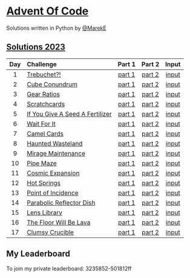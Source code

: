 # [Advent Of Code](https://adventofcode.com/)

Solutions written in Python by [@MarekE](https://github.com/marek-e)

## [Solutions 2023](2023/)

| Day | Challenge                                                              |             Part 1              |             Part 2              |                        Input                        |
| :-: | :--------------------------------------------------------------------- | :-----------------------------: | :-----------------------------: | :-------------------------------------------------: |
|  1  | [Trebuchet?!](https://adventofcode.com/2023/day/1)                     | [part 1](./2023/Day01/part1.py) | [part 2](./2023/Day01/part2.py) | [input](https://adventofcode.com/2023/day/1/input)  |
|  2  | [Cube Conundrum](https://adventofcode.com/2023/day/2)                  | [part 1](./2023/Day02/part1.py) | [part 2](./2023/Day02/part2.py) | [input](https://adventofcode.com/2023/day/2/input)  |
|  3  | [Gear Ratios](https://adventofcode.com/2023/day/3)                     | [part 1](./2023/Day03/part1.py) | [part 2](./2023/Day03/part2.py) | [input](https://adventofcode.com/2023/day/3/input)  |
|  4  | [Scratchcards](https://adventofcode.com/2023/day/4)                    | [part 1](./2023/Day04/part1.py) | [part 2](./2023/Day04/part2.py) | [input](https://adventofcode.com/2023/day/4/input)  |
|  5  | [If You Give A Seed A Fertilizer](https://adventofcode.com/2023/day/5) | [part 1](./2023/Day05/part1.py) | [part 2](./2023/Day05/part2.py) | [input](https://adventofcode.com/2023/day/5/input)  |
|  6  | [Wait For It](https://adventofcode.com/2023/day/6)                     | [part 1](./2023/Day06/part1.py) | [part 2](./2023/Day06/part2.py) | [input](https://adventofcode.com/2023/day/6/input)  |
|  7  | [Camel Cards](https://adventofcode.com/2023/day/7)                     | [part 1](./2023/Day07/part1.py) | [part 2](./2023/Day07/part2.py) | [input](https://adventofcode.com/2023/day/7/input)  |
|  8  | [Haunted Wasteland](https://adventofcode.com/2023/day/8)               | [part 1](./2023/Day08/part1.py) | [part 2](./2023/Day08/part2.py) | [input](https://adventofcode.com/2023/day/8/input)  |
|  9  | [Mirage Maintenance](https://adventofcode.com/2023/day/9)              | [part 1](./2023/Day09/part1.py) | [part 2](./2023/Day09/part2.py) | [input](https://adventofcode.com/2023/day/9/input)  |
| 10  | [Pipe Maze](https://adventofcode.com/2023/day/10)                      | [part 1](./2023/Day10/part1.py) | [part 2](./2023/Day10/part2.py) | [input](https://adventofcode.com/2023/day/10/input) |
| 11  | [Cosmic Expansion](https://adventofcode.com/2023/day/11)               | [part 1](./2023/Day11/part1.py) | [part 2](./2023/Day11/part2.py) | [input](https://adventofcode.com/2023/day/11/input) |
| 12  | [Hot Springs](https://adventofcode.com/2023/day/12)                    | [part 1](./2023/Day12/part1.py) | [part 2](./2023/Day12/part2.py) | [input](https://adventofcode.com/2023/day/12/input) |
| 13  | [Point of Incidence](https://adventofcode.com/2023/day/13)             | [part 1](./2023/Day13/part1.py) | [part 2](./2023/Day13/part2.py) | [input](https://adventofcode.com/2023/day/13/input) |
| 14  | [Parabolic Reflector Dish](https://adventofcode.com/2023/day/14)       | [part 1](./2023/Day14/part1.py) | [part 2](./2023/Day14/part2.py) | [input](https://adventofcode.com/2023/day/14/input) |
| 15  | [Lens Library](https://adventofcode.com/2023/day/15)                   | [part 1](./2023/Day15/part1.py) | [part 2](./2023/Day15/part2.py) | [input](https://adventofcode.com/2023/day/15/input) |
| 16  | [The Floor Will Be Lava](https://adventofcode.com/2023/day/16)         | [part 1](./2023/Day16/part1.py) | [part 2](./2023/Day16/part2.py) | [input](https://adventofcode.com/2023/day/16/input) |
| 17  | [Clumsy Crucible](https://adventofcode.com/2023/day/17)                | [part 1](./2023/Day17/part1.py) | [part 2](./2023/Day17/part2.py) | [input](https://adventofcode.com/2023/day/17/input) |

## My Leaderboard

To join my private leaderboard: 3235852-501812ff
